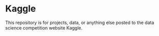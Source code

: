 # Kaggle
This repository is for projects, data, or anything else posted to the data science competition website Kaggle.
